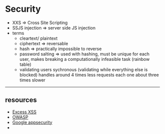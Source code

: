 # Security  

  * XXS => Cross Site Scripting  
  * SSJS injection => server side JS injection  
  * terms  
    * cleartext/ plaintext  
    * ciphertext => reversable  
    * hash => practically impossible to reverse  
    * password salting  => used with hashing, must be unique for each user, makes breaking a computationally infeasible task (rainbow table)  
    * validating users sychronous (validating while everything else is blocked) handles around 4 times less requests each one about three times slower  


---  

## resources  

  * [Excess XSS](http://excess-xss.com/ )  
  * [OWASP](https://www.owasp.org/index.php/XSS_(Cross_Site_Scripting)_Prevention_Cheat_Sheet)  
  * [Google appsecurity](https://www.google.com/about/appsecurity/learning/xss/)  
  * 
